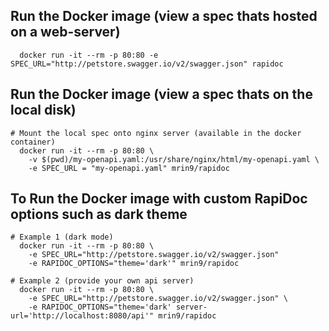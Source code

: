## Run the Docker image (view a spec thats hosted on a web-server)
```
  docker run -it --rm -p 80:80 -e SPEC_URL="http://petstore.swagger.io/v2/swagger.json" rapidoc
```

## Run the Docker image (view a spec thats on the local disk)
```shell
# Mount the local spec onto nginx server (available in the docker container)
  docker run -it --rm -p 80:80 \
    -v $(pwd)/my-openapi.yaml:/usr/share/nginx/html/my-openapi.yaml \
    -e SPEC_URL = "my-openapi.yaml" mrin9/rapidoc
```

## To Run the Docker image  with custom RapiDoc options such as dark theme
```shell
# Example 1 (dark mode)
  docker run -it --rm -p 80:80 \
    -e SPEC_URL="http://petstore.swagger.io/v2/swagger.json" 
    -e RAPIDOC_OPTIONS="theme='dark'" mrin9/rapidoc

# Example 2 (provide your own api server) 
  docker run -it --rm -p 80:80 \
    -e SPEC_URL="http://petstore.swagger.io/v2/swagger.json" \
    -e RAPIDOC_OPTIONS="theme='dark' server-url='http://localhost:8080/api'" mrin9/rapidoc
```